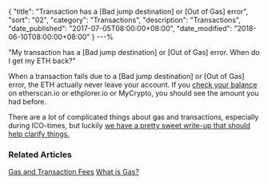 {
 "title": "Transaction has a [Bad jump destination] or [Out of Gas] error",
 "sort": "02",
 "category": "Transactions",
 "description": "Transactions",
 "date_published": "2017-07-05T08:00:00+08:00",
 "date_modified": "2018-06-10T08:00:00+08:00"
}
---%


"My transaction has a [Bad jump destination] or [Out of Gas] error. When do I get my ETH back?"

When a transaction fails due to a [Bad jump destination] or [Out of Gas] error, the ETH actually never leave your account. If you [check your balance](https://support.mycrypto.com/getting-started/checking-balance-of-my-account.html) on etherscan.io or ethplorer.io or MyCrypto, you should see the amount you had before.

There are a lot of complicated things about gas and transactions, especially during ICO-times, but luckily [we have a pretty sweet write-up that should help clarify things.](https://support.mycrypto.com/gas/what-is-gas-ethereum.html)

### Related Articles

[Gas and Transaction Fees](https://support.mycrypto.com/gas/)
[What is Gas?](https://support.mycrypto.com/gas/what-is-gas-ethereum.html)
